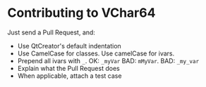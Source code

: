 # Contributing to VChar64

Just send a Pull Request, and:

- Use QtCreator's default indentation
- Use CamelCase for classes. Use camelCase for ivars.
- Prepend all ivars with `_`. OK: `_myVar`  BAD: `mMyVar`. BAD: `_my_var`
- Explain what the Pull Request does
- When applicable, attach a test case
